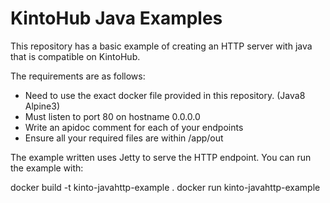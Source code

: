 # KintoHub Java Examples

This repository has a basic example of creating an HTTP server with java that is compatible on KintoHub.

The requirements are as follows:

* Need to use the exact docker file provided in this repository. (Java8 Alpine3)
* Must listen to port 80 on hostname 0.0.0.0
* Write an apidoc comment for each of your endpoints
* Ensure all your required files are within /app/out

The example written uses Jetty to serve the HTTP endpoint. You can run the example with:

docker build -t kinto-javahttp-example .
docker run kinto-javahttp-example
